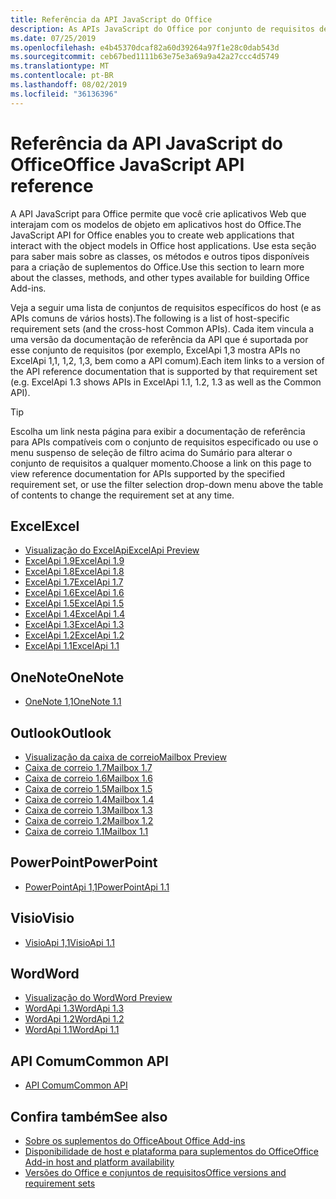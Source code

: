 ```yaml
---
title: Referência da API JavaScript do Office
description: As APIs JavaScript do Office por conjunto de requisitos de host
ms.date: 07/25/2019
ms.openlocfilehash: e4b45370dcaf82a60d39264a97f1e28c0dab543d
ms.sourcegitcommit: ceb67bed1111b63e75e3a69a9a42a27ccc4d5749
ms.translationtype: MT
ms.contentlocale: pt-BR
ms.lasthandoff: 08/02/2019
ms.locfileid: "36136396"
---
```

# <a name="office-javascript-api-reference"></a><span data-ttu-id="81272-103">Referência da API JavaScript do Office</span><span class="sxs-lookup"><span data-stu-id="81272-103">Office JavaScript API reference</span></span>

<span data-ttu-id="81272-104">A API JavaScript para Office permite que você crie aplicativos Web que interajam com os modelos de objeto em aplicativos host do Office.</span><span class="sxs-lookup"><span data-stu-id="81272-104">The JavaScript API for Office enables you to create web applications that interact with the object models in Office host applications.</span></span> <span data-ttu-id="81272-105">Use esta seção para saber mais sobre as classes, os métodos e outros tipos disponíveis para a criação de suplementos do Office.</span><span class="sxs-lookup"><span data-stu-id="81272-105">Use this section to learn more about the classes, methods, and other types available for building Office Add-ins.</span></span>

<span data-ttu-id="81272-106">Veja a seguir uma lista de conjuntos de requisitos específicos do host (e as APIs comuns de vários hosts).</span><span class="sxs-lookup"><span data-stu-id="81272-106">The following is a list of host-specific requirement sets (and the cross-host Common APIs).</span></span> <span data-ttu-id="81272-107">Cada item vincula a uma versão da documentação de referência da API que é suportada por esse conjunto de requisitos (por exemplo, ExcelApi 1,3 mostra APIs no ExcelApi 1,1, 1,2, 1,3, bem como a API comum).</span><span class="sxs-lookup"><span data-stu-id="81272-107">Each item links to a version of the API reference documentation that is supported by that requirement set (e.g. ExcelApi 1.3 shows APIs in ExcelApi 1.1, 1.2, 1.3 as well as the Common API).</span></span>

> [!TIP]
> <span data-ttu-id="81272-108">Escolha um link nesta página para exibir a documentação de referência para APIs compatíveis com o conjunto de requisitos especificado ou use o menu suspenso de seleção de filtro acima do Sumário para alterar o conjunto de requisitos a qualquer momento.</span><span class="sxs-lookup"><span data-stu-id="81272-108">Choose a link on this page to view reference documentation for APIs supported by the specified requirement set, or use the filter selection drop-down menu above the table of contents to change the requirement set at any time.</span></span>

## <a name="excel"></a><span data-ttu-id="81272-109">Excel</span><span class="sxs-lookup"><span data-stu-id="81272-109">Excel</span></span>

- [<span data-ttu-id="81272-110">Visualização do ExcelApi</span><span class="sxs-lookup"><span data-stu-id="81272-110">ExcelApi Preview</span></span>](/javascript/api/excel?view=excel-js-preview)
- [<span data-ttu-id="81272-111">ExcelApi 1.9</span><span class="sxs-lookup"><span data-stu-id="81272-111">ExcelApi 1.9</span></span>](/javascript/api/excel?view=excel-js-1.9)
- [<span data-ttu-id="81272-112">ExcelApi 1.8</span><span class="sxs-lookup"><span data-stu-id="81272-112">ExcelApi 1.8</span></span>](/javascript/api/excel?view=excel-js-1.8)
- [<span data-ttu-id="81272-113">ExcelApi 1.7</span><span class="sxs-lookup"><span data-stu-id="81272-113">ExcelApi 1.7</span></span>](/javascript/api/excel?view=excel-js-1.7)
- [<span data-ttu-id="81272-114">ExcelApi 1.6</span><span class="sxs-lookup"><span data-stu-id="81272-114">ExcelApi 1.6</span></span>](/javascript/api/excel?view=excel-js-1.6)
- [<span data-ttu-id="81272-115">ExcelApi 1.5</span><span class="sxs-lookup"><span data-stu-id="81272-115">ExcelApi 1.5</span></span>](/javascript/api/excel?view=excel-js-1.5)
- [<span data-ttu-id="81272-116">ExcelApi 1.4</span><span class="sxs-lookup"><span data-stu-id="81272-116">ExcelApi 1.4</span></span>](/javascript/api/excel?view=excel-js-1.4)
- [<span data-ttu-id="81272-117">ExcelApi 1.3</span><span class="sxs-lookup"><span data-stu-id="81272-117">ExcelApi 1.3</span></span>](/javascript/api/excel?view=excel-js-1.3)
- [<span data-ttu-id="81272-118">ExcelApi 1.2</span><span class="sxs-lookup"><span data-stu-id="81272-118">ExcelApi 1.2</span></span>](/javascript/api/excel?view=excel-js-1.2)
- [<span data-ttu-id="81272-119">ExcelApi 1.1</span><span class="sxs-lookup"><span data-stu-id="81272-119">ExcelApi 1.1</span></span>](/javascript/api/excel?view=excel-js-1.1)

## <a name="onenote"></a><span data-ttu-id="81272-120">OneNote</span><span class="sxs-lookup"><span data-stu-id="81272-120">OneNote</span></span>

- [<span data-ttu-id="81272-121">OneNote 1,1</span><span class="sxs-lookup"><span data-stu-id="81272-121">OneNote 1.1</span></span>](/javascript/api/onenote?view=onenote-js-1.1)

## <a name="outlook"></a><span data-ttu-id="81272-122">Outlook</span><span class="sxs-lookup"><span data-stu-id="81272-122">Outlook</span></span>

- [<span data-ttu-id="81272-123">Visualização da caixa de correio</span><span class="sxs-lookup"><span data-stu-id="81272-123">Mailbox Preview</span></span>](/javascript/api/outlook?view=outlook-js-preview)
- [<span data-ttu-id="81272-124">Caixa de correio 1.7</span><span class="sxs-lookup"><span data-stu-id="81272-124">Mailbox 1.7</span></span>](/javascript/api/outlook?view=outlook-js-1.7)
- [<span data-ttu-id="81272-125">Caixa de correio 1.6</span><span class="sxs-lookup"><span data-stu-id="81272-125">Mailbox 1.6</span></span>](/javascript/api/outlook?view=outlook-js-1.6)
- [<span data-ttu-id="81272-126">Caixa de correio 1.5</span><span class="sxs-lookup"><span data-stu-id="81272-126">Mailbox 1.5</span></span>](/javascript/api/outlook?view=outlook-js-1.5)
- [<span data-ttu-id="81272-127"> Caixa de correio 1.4</span><span class="sxs-lookup"><span data-stu-id="81272-127">Mailbox 1.4</span></span>](/javascript/api/outlook?view=outlook-js-1.4)
- [<span data-ttu-id="81272-128"> Caixa de correio 1.3</span><span class="sxs-lookup"><span data-stu-id="81272-128">Mailbox 1.3</span></span>](/javascript/api/outlook?view=outlook-js-1.3)
- [<span data-ttu-id="81272-129">Caixa de correio 1.2</span><span class="sxs-lookup"><span data-stu-id="81272-129">Mailbox 1.2</span></span>](/javascript/api/outlook?view=outlook-js-1.2)
- [<span data-ttu-id="81272-130"> Caixa de correio 1.1</span><span class="sxs-lookup"><span data-stu-id="81272-130">Mailbox 1.1</span></span>](/javascript/api/outlook?view=outlook-js-1.1)

## <a name="powerpoint"></a><span data-ttu-id="81272-131">PowerPoint</span><span class="sxs-lookup"><span data-stu-id="81272-131">PowerPoint</span></span>

- [<span data-ttu-id="81272-132">PowerPointApi 1,1</span><span class="sxs-lookup"><span data-stu-id="81272-132">PowerPointApi 1.1</span></span>](/javascript/api/powerpoint?view=powerpoint-js-1.1)

## <a name="visio"></a><span data-ttu-id="81272-133">Visio</span><span class="sxs-lookup"><span data-stu-id="81272-133">Visio</span></span>

- [<span data-ttu-id="81272-134">VisioApi 1,1</span><span class="sxs-lookup"><span data-stu-id="81272-134">VisioApi 1.1</span></span>](/javascript/api/visio?view=visio-js-1.1)

## <a name="word"></a><span data-ttu-id="81272-135">Word</span><span class="sxs-lookup"><span data-stu-id="81272-135">Word</span></span>

- [<span data-ttu-id="81272-136">Visualização do Word</span><span class="sxs-lookup"><span data-stu-id="81272-136">Word Preview</span></span>](/javascript/api/word?view=word-js-preview)
- [<span data-ttu-id="81272-137">WordApi 1.3</span><span class="sxs-lookup"><span data-stu-id="81272-137">WordApi 1.3</span></span>](/javascript/api/word?view=word-js-1.3)
- [<span data-ttu-id="81272-138">WordApi 1.2</span><span class="sxs-lookup"><span data-stu-id="81272-138">WordApi 1.2</span></span>](/javascript/api/word?view=word-js-1.2)
- [<span data-ttu-id="81272-139">WordApi 1.1</span><span class="sxs-lookup"><span data-stu-id="81272-139">WordApi 1.1</span></span>](/javascript/api/word?view=word-js-1.1)

## <a name="common-api"></a><span data-ttu-id="81272-140">API Comum</span><span class="sxs-lookup"><span data-stu-id="81272-140">Common API</span></span>

- [<span data-ttu-id="81272-141">API Comum</span><span class="sxs-lookup"><span data-stu-id="81272-141">Common API</span></span>](/javascript/api/office?view=common-js)

## <a name="see-also"></a><span data-ttu-id="81272-142">Confira também</span><span class="sxs-lookup"><span data-stu-id="81272-142">See also</span></span>

- [<span data-ttu-id="81272-143">Sobre os suplementos do Office</span><span class="sxs-lookup"><span data-stu-id="81272-143">About Office Add-ins</span></span>](/office/dev/add-ins/overview)
- [<span data-ttu-id="81272-144">Disponibilidade de host e plataforma para suplementos do Office</span><span class="sxs-lookup"><span data-stu-id="81272-144">Office Add-in host and platform availability</span></span>](/office/dev/add-ins/overview/office-add-in-availability)
- [<span data-ttu-id="81272-145">Versões do Office e conjuntos de requisitos</span><span class="sxs-lookup"><span data-stu-id="81272-145">Office versions and requirement sets</span></span>](/office/dev/add-ins/develop/office-versions-and-requirement-sets)
